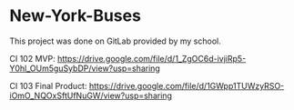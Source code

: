 # New-York-Buses

This project was done on GitLab provided by my school. 

CI 102 MVP: https://drive.google.com/file/d/1_ZgOC6d-ivjiRp5-Y0hl_OUm5guSybDP/view?usp=sharing

CI 103 Final Product: https://drive.google.com/file/d/1GWpp1TUWzyRSO-iOmO_NQOxSftUfNuGW/view?usp=sharing
